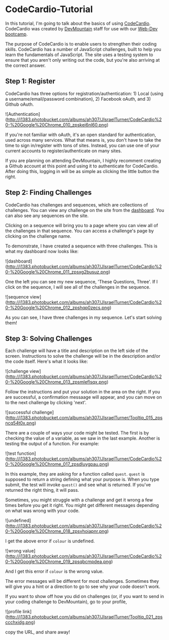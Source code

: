 # CodeCardio-Tutorial

In this tutorial, I'm going to talk about the basics of using [CodeCardio](codecard.io). CodeCardio was created by [DevMountain](devmounta.in) staff for use with our [Web-Dev bootcamp](https://devmounta.in/web-immersive).

The purpose of CodeCardio is to enable users to strengthen their coding skills.  CodeCardio has a number of JavaScript challenges, built to help you learn the fundamentals of JavaScript.  The site uses a testing system to ensure that you aren't only writing out the code, but you're also arriving at the correct answer.

## Step 1: Register

CodeCardio has three options for registration/authentication: 1) Local (using a username/email/password combination), 2) Facebook oAuth, and 3) Github oAuth.  

![Authentication]
(http://i1383.photobucket.com/albums/ah307/JIsraelTurner/CodeCardio%20-%20Google%20Chrome_010_zpskei6nl60.png)

If you're not familiar with oAuth, it's an open standard for authentication, used across many services.  What that means is, you don't have to take the time to sign in/register with tons of sites.  Instead, you can use one of your current accounts to register/authenticate on many sites.

If you are planning on attending DevMountain, I highly recomment creating a Github account at this point and using it to authenticate for CodeCardio.  After doing this, logging in will be as simple as clicking the little button the right.

## Step 2: Finding Challenges

CodeCardio has challenges and sequences, which are collections of challenges.  You can view any challenge on the site from the [dashboard](https://codecard.io/a/dashboard).  You can also see any sequences on the site.

Clicking on a sequence will bring you to a page where you can view all of the challenges in that sequence. You can access a challenge's page by clicking on the challenge name.

To demonstrate, I have created a sequence with three challenges. This is what my dashboard now looks like:

![dashboard]
(http://i1383.photobucket.com/albums/ah307/JIsraelTurner/CodeCardio%20-%20Google%20Chrome_011_zpsxg2busuz.png)

One the left you can see my new sequence, 'These Questions, Three'.  If I click on the sequence, I will see all of the challenges in the sequence.

![sequence view]
(http://i1383.photobucket.com/albums/ah307/JIsraelTurner/CodeCardio%20-%20Google%20Chrome_012_zpshqp0zecs.png)

As you can see, I have three challenges in my sequence.  Let's start solving them!


## Step 3: Solving Challenges

Each challenge will have a title and description on the left side of the screen.  Instructions to solve the challenge will be in the description and/or the code itself.  Here's what it looks like:

![challenge view]
(http://i1383.photobucket.com/albums/ah307/JIsraelTurner/CodeCardio%20-%20Google%20Chrome_013_zpsmleflsqx.png)

Follow the instructions and put your solution in the area on the right.  If you are successful, a confirmation messaage will appear, and you can move on to the next challenge by clicking 'next'.

![successful challenge]
(http://i1383.photobucket.com/albums/ah307/JIsraelTurner/Tooltip_015_zpsncq54t0x.png)

There are a couple of ways your code might be tested.  The first is by checking the value of a variable, as we saw in the last example.  Another is testing the output of a function.  For example:

![test function]
(http://i1383.photobucket.com/albums/ah307/JIsraelTurner/CodeCardio%20-%20Google%20Chrome_017_zpsdluygpau.png)

In this example, they are asking for a function called `quest`.  `quest` is supposed to return a string defining what your purpose is.  When you type submit, the test will invoke `quest()` and see what is returned.  If you've returned the right thing, it will pass.


Sometimes, you might struggle with a challenge and get it wrong a few times before you get it right. You might get different messages depending on what was wrong with your code.

![undefined]
(http://i1383.photobucket.com/albums/ah307/JIsraelTurner/CodeCardio%20-%20Google%20Chrome_018_zpsvhoiapnr.png)

I get the above error if `colour` is undefined.

![wrong value]
(http://i1383.photobucket.com/albums/ah307/JIsraelTurner/CodeCardio%20-%20Google%20Chrome_019_zpsqbcmpdea.png)

And I get this error if `colour` is the wrong value.

The error messages will be different for most challenges.  Sometimes they will give you a hint or a direction to go to see why your code doesn't work.

If you want to show off how you did on challenges (or, if you want to send in your coding challenge to DevMountain), go to your profile,

![profile link]
(http://i1383.photobucket.com/albums/ah307/JIsraelTurner/Tooltip_021_zpsccchxidg.png)

copy the URL, and share away!
